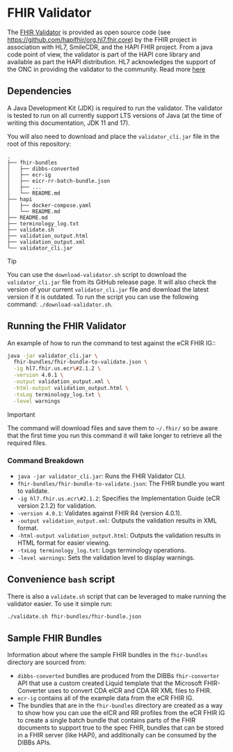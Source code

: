 # FHIR Validator

The [FHIR Validator](https://github.com/hapifhir/org.hl7.fhir.core/releases/latest/download/validator_cli.jar) is provided as open source code (see https://github.com/hapifhir/org.hl7.fhir.core) by the FHIR project in association with HL7, SmileCDR, and the HAPI FHIR project. From a java code point of view, the validator is part of the HAPI core library and available as part the HAPI distribution. HL7 acknowledges the support of the ONC in providing the validator to the community. Read more [here](https://confluence.hl7.org/pages/viewpage.action?pageId=35718580#UsingtheFHIRValidator-Usingthevalidator)

## Dependencies

A Java Development Kit (JDK) is required to run the validator. The validator is tested to run on all currently support LTS versions of Java (at the time of writing this documentation, JDK 11 and 17).

You will also need to download and place the `validator_cli.jar` file in the root of this repository:

```
.
├── fhir-bundles
│   ├── dibbs-converted
│   ├── ecr-ig
│   ├── eicr-rr-batch-bundle.json
│   ├── ...
│   └── README.md
├── hapi
│   ├── docker-compose.yaml
│   └── README.md
├── README.md
├── terminology_log.txt
├── validate.sh
├── validation_output.html
├── validation_output.xml
└── validator_cli.jar
```

> [!TIP]
> You can use the `download-validator.sh` script to download the `validator_cli.jar` file from its GitHub release page. It will also check the version of your current `validator_cli.jar` file and download the latest version if it is outdated. To run the script you can use the following command: `./download-validator.sh`.

## Running the FHIR Validator

An example of how to run the command to test against the eCR FHIR IG::

```bash
java -jar validator_cli.jar \
  fhir-bundles/fhir-bundle-to-validate.json \
  -ig hl7.fhir.us.ecr\#2.1.2 \
  -version 4.0.1 \
  -output validation_output.xml \
  -html-output validation_output.html \
  -txLog terminology_log.txt \
  -level warnings
```

> [!IMPORTANT]
> The command will download files and save them to `~/.fhir/` so be aware that the first time you run this command it will take longer to retrieve all the required files.

### Command Breakdown

- `java -jar validator_cli.jar`: Runs the FHIR Validator CLI.
- `fhir-bundles/fhir-bundle-to-validate.json`: The FHIR bundle you want to validate.
- `-ig hl7.fhir.us.ecr\#2.1.2`: Specifies the Implementation Guide (eCR version 2.1.2) for validation.
- `-version 4.0.1`: Validates against FHIR R4 (version 4.0.1).
- `-output validation_output.xml`: Outputs the validation results in XML format.
- `-html-output validation_output.html`: Outputs the validation results in HTML format for easier viewing.
- `-txLog terminology_log.txt`: Logs terminology operations.
- `-level warnings`: Sets the validation level to display warnings.

## Convenience `bash` script

There is also a `validate.sh` script that can be leveraged to make running the validator easier. To use it simple run:

```bash
./validate.sh fhir-bundles/fhir-bundle.json
```

## Sample FHIR Bundles

Information about where the sample FHIR bundles in the `fhir-bundles` directory are sourced from:

- `dibbs-converted` bundles are produced from the DIBBs `fhir-converter` API that use a custom created Liquid template that the Microsoft FHIR-Converter uses to convert CDA eICR and CDA RR XML files to FHIR.
- `ecr-ig` contains all of the example data from the eCR FHIR IG.
- The bundles that are in the `fhir-bundles` directory are created as a way to show how you can use the eICR and RR profiles from the eCR FHIR IG to create a single batch bundle that contains parts of the FHIR documents to support true to the spec FHIR, bundles that can be stored in a FHIR server (like HAPI), and additionally can be consumed by the DIBBs APIs.
